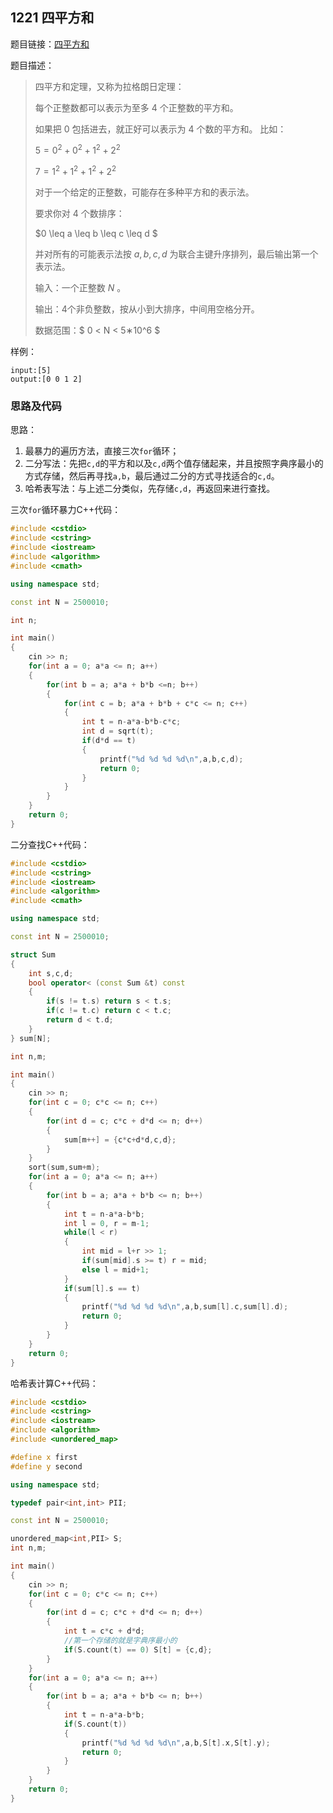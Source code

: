 <!--
 * @Description: 
 * @Author: fengxb
 * @Date: 2022-02-20 14:03:14
 * @LastEditor: fengxb
 * @LastEditTime: 2022-02-20 15:09:01
-->

## 1221 四平方和

题目链接：[四平方和](https://www.acwing.com/problem/content/1223/)

题目描述：
> 四平方和定理，又称为拉格朗日定理：
>
> 每个正整数都可以表示为至多 $4$ 个正整数的平方和。
>
> 如果把 $0$ 包括进去，就正好可以表示为 $4$ 个数的平方和。
> 比如：
>
> $5=0^{2}+0^{2}+1^{2}+2^{2}$
>
> $7=1^{2}+1^{2}+1^{2}+2^{2}$
>
> 对于一个给定的正整数，可能存在多种平方和的表示法。
>
> 要求你对 $4$ 个数排序：
>
> $0 \leq a \leq b \leq c \leq d $
>
> 并对所有的可能表示法按 $a,b,c,d$ 为联合主键升序排列，最后输出第一个表示法。
>
> 输入：一个正整数 $N$ 。
>
> 输出：$4$个非负整数，按从小到大排序，中间用空格分开。
>
> 数据范围：$ 0 < N < 5∗10^6 $

样例：

```text
input:[5]
output:[0 0 1 2]
```

### 思路及代码

思路：

1. 最暴力的遍历方法，直接三次`for`循环；
2. 二分写法：先把`c,d`的平方和以及`c,d`两个值存储起来，并且按照字典序最小的方式存储，然后再寻找`a,b`，最后通过二分的方式寻找适合的`c,d`。
3. 哈希表写法：与上述二分类似，先存储`c,d`，再返回来进行查找。

三次`for`循环暴力C++代码：

```C++
#include <cstdio>
#include <cstring>
#include <iostream>
#include <algorithm>
#include <cmath>

using namespace std;

const int N = 2500010;

int n;

int main()
{
    cin >> n;
    for(int a = 0; a*a <= n; a++)
    {
        for(int b = a; a*a + b*b <=n; b++)
        {
            for(int c = b; a*a + b*b + c*c <= n; c++)
            {
                int t = n-a*a-b*b-c*c;
                int d = sqrt(t);
                if(d*d == t)
                {
                    printf("%d %d %d %d\n",a,b,c,d);
                    return 0;
                }
            }
        }
    }
    return 0;
}
```

二分查找C++代码：

```C++
#include <cstdio>
#include <cstring>
#include <iostream>
#include <algorithm>
#include <cmath>

using namespace std;

const int N = 2500010;

struct Sum
{
    int s,c,d;
    bool operator< (const Sum &t) const
    {
        if(s != t.s) return s < t.s;
        if(c != t.c) return c < t.c;
        return d < t.d;
    }
} sum[N];

int n,m;

int main()
{
    cin >> n;
    for(int c = 0; c*c <= n; c++)
    {
        for(int d = c; c*c + d*d <= n; d++)
        {
            sum[m++] = {c*c+d*d,c,d};
        }
    }
    sort(sum,sum+m);
    for(int a = 0; a*a <= n; a++)
    {
        for(int b = a; a*a + b*b <= n; b++)
        {
            int t = n-a*a-b*b;
            int l = 0, r = m-1;
            while(l < r)
            {
                int mid = l+r >> 1;
                if(sum[mid].s >= t) r = mid;
                else l = mid+1;
            }
            if(sum[l].s == t)
            {
                printf("%d %d %d %d\n",a,b,sum[l].c,sum[l].d);
                return 0;
            }
        }
    }
    return 0;
}
```

哈希表计算C++代码：

```C++
#include <cstdio>
#include <cstring>
#include <iostream>
#include <algorithm>
#include <unordered_map>

#define x first
#define y second

using namespace std;

typedef pair<int,int> PII;

const int N = 2500010;

unordered_map<int,PII> S;
int n,m;

int main()
{
    cin >> n;
    for(int c = 0; c*c <= n; c++)
    {
        for(int d = c; c*c + d*d <= n; d++)
        {
            int t = c*c + d*d;
            //第一个存储的就是字典序最小的
            if(S.count(t) == 0) S[t] = {c,d};
        }
    }
    for(int a = 0; a*a <= n; a++)
    {
        for(int b = a; a*a + b*b <= n; b++)
        {
            int t = n-a*a-b*b;
            if(S.count(t))
            {
                printf("%d %d %d %d\n",a,b,S[t].x,S[t].y);
                return 0;
            }
        }
    }
    return 0;
}
```